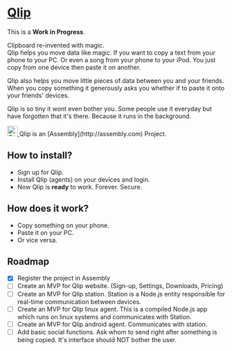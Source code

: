 # [Qlip](https://assembly.com/qlip)

This is a **Work in Progress**.

Clipboard re-invented with magic.   
Qlip helps you move data like magic. If you want to copy a text from your phone to your PC.
Or even a song from your phone to your iPod. You just copy from one device then paste it on another.

Qlip also helps you move little pieces of data between you and your friends. When you copy something 
it generously asks you whether if to paste it onto your friends' devices.

Qlip is so tiny it wont even bother you. Some people use it everyday but have forgotten that it's there.
Because it runs in the background.

<a href="https://assembly.com/idealist/bounties">
<img src="https://asm-badger.herokuapp.com/qlip/badges/tasks.svg" height="24px" alt="Open Tasks" />
</a>   
Qlip is an [Assembly](http://assembly.com) Project.

## How to install?
* Sign up for Qlip.
* Install Qlip (agents) on your devices and login.
* Now Qlip is **ready** to work. Forever. Secure.

## How does it work?
* Copy something on your phone.
* Paste it on your PC.
* Or vice versa.

## Roadmap
- [x] Register the project in Assembly
- [ ] Create an MVP for Qlip website. (Sign-up, Settings, Downloads, Pricing)
- [ ] Create an MVP for Qlip station. Station is a Node.js entity responsible for real-time communication between devices.
- [ ] Create an MVP for Qlip linux agent. This is a compiled Node.js app which runs on linux systems and communicates with Station.  
- [ ] Create an MVP for Qlip android agent. Communicates with station.   
- [ ] Add basic social functions. Ask whom to send right after something is being copied. It's interface should NOT bother the user.